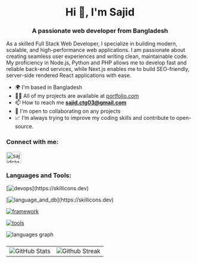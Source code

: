 <h1 align="center">Hi 👋, I'm Sajid</h1>
<h3 align="center">A passionate web developer from Bangladesh</h3>

As a skilled Full Stack Web Developer, I specialize in building modern, scalable, and high-performance web applications. I am passionate about creating seamless user experiences and writing clean, maintainable code. My proficiency in Node.js, Python and PHP allows me to develop fast and reliable back-end services, while Next.js enables me to build SEO-friendly, server-side rendered React applications with ease.

- 🌍 I'm based in Bangladesh
- 👨‍💻 All of my projects are available at [portfolio.com](portfolio.com)
- 📫 How to reach me **sajid.ctg03@gmail.com**
- 🤝 I'm open to collaborating on any projects
- 📈 I’m always trying to improve my coding skills and contribute to open-source.

<h3 align="left">Connect with me:</h3>
<p align="left">
<a href="https://twitter.com/sajidctg3" target="blank"><img align="center" src="https://raw.githubusercontent.com/rahuldkjain/github-profile-readme-generator/master/src/images/icons/Social/twitter.svg" alt="sajidctg3" height="30" width="40" /></a>
</p>

<h3 align="left">Languages and Tools:</h3>

[![devops](https://skillicons.dev/icons?i=aws,docker,linux,git,)](https://skillicons.dev)

[![language_and_db](https://skillicons.dev/icons?i=js,ts,python,php,mysql,postgres,mongodb,redis,supabase,)](https://skillicons.dev)

[![framework](https://skillicons.dev/icons?i=expressjs,nestjs,django,fastapi,laravel,react,nextjs,tailwind,graphql&perline=10)](https://skillicons.dev)

[![tools](https://skillicons.dev/icons?i=vim,neovim,vscode)](https://skillicons.dev)

<img src="https://github-readme-stats.vercel.app/api/top-langs?username=sajidctg1&locale=en&hide_title=false&layout=compact&langs_count=6&theme=tokyonight&hide_border=false" alt="languages graph"  />

###

<table>
<tr>
  <td>
    <img src="https://github-readme-stats.vercel.app/api?username=sajidctg1&theme=tokyonight&hide_border=true&include_all_commits=false&count_private=false" alt="GitHub Stats" title="Github Stats"/>  
  </td>
  <td>
    <img src="https://github-readme-streak-stats.herokuapp.com/?user=sajidctg1&theme=tokyonight&hide_border=true" alt="Github Streak" title="Github Streak"/> 
  </td>
</tr>
</table>
